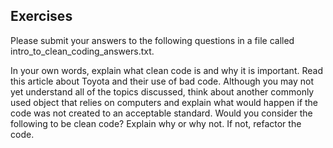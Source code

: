 ## Exercises
Please submit your answers to the following questions in a file called intro_to_clean_coding_answers.txt.

In your own words, explain what clean code is and why it is important.
Read this article about Toyota and their use of bad code. Although you may not yet understand all of the topics discussed, think about another commonly used object that relies on computers and explain what would happen if the code was not created to an acceptable standard.
Would you consider the following to be clean code? Explain why or why not. If not, refactor the code.
